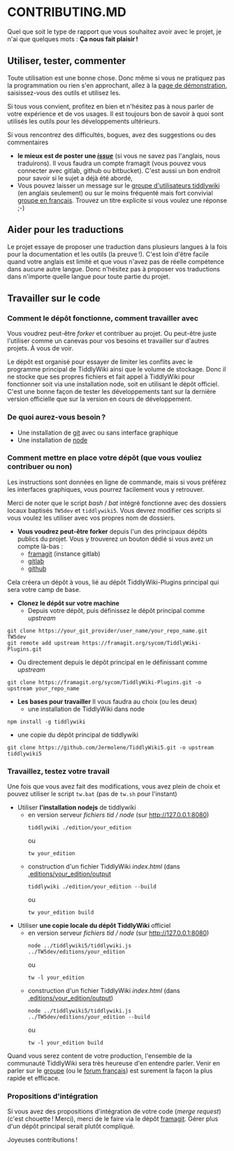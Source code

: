 # CONTRIBUTING.MD

Quel que soit le type de rapport que vous souhaitez avoir avec le projet, je n'ai que quelques mots : **Ça nous fait plaisir !**

## Utiliser, tester, commenter

Toute utilisation est une bonne chose. Donc même si vous ne pratiquez pas la programmation ou rien s'en approchant, allez à la [page de démonstration][demo], saisissez-vous des outils et utilisez les.

Si tous vous convient, profitez en bien et n'hésitez pas à nous parler de votre expérience et de vos usages. Il est toujours bon de savoir à quoi sont utilisés les outils pour les développements ultérieurs.

Si vous rencontrez des difficultés, bogues, avez des suggestions ou des commentaires

* **le mieux est de poster une _[issue][issues]_** (si vous ne savez pas l'anglais, nous traduirons). Il vous faudra un compte framagit (vous pouvez vous connecter avec gitlab, github ou bitbucket). C'est aussi un bon endroit pour savoir si le sujet a déjà été abordé,
* Vous pouvez laisser un message sur le [groupe d'utilisateurs tiddlywiki][group] (en anglais seulement) ou sur le moins fréquenté mais fort convivial [groupe en français][fr_group]. Trouvez un titre explicite si vous voulez une réponse ;-)

## Aider pour les traductions

Le projet essaye de proposer une traduction dans plusieurs langues à la fois pour la documentation et les outils (la preuve !). C'est loin d'être facile quand votre anglais est limité et que vous n'avez pas de réelle compétence dans aucune autre langue. Donc n'hésitez pas à proposer vos traductions dans n'importe quelle langue pour toute partie du projet.

## Travailler sur le code

### Comment le dépôt fonctionne, comment travailler avec

Vous voudrez peut-être _forker_ et contribuer au projet. Ou peut-être juste l'utiliser comme un canevas pour vos besoins et travailler sur d'autres projets. À vous de voir.

Le dépôt est organisé pour essayer de limiter les conflits avec le programme principal de TiddlyWiki ainsi que le volume de stockage. Donc il ne stocke que ses propres fichiers et fait appel à TiddlyWiki pour fonctionner soit via une installation node, soit en utilisant le dépôt officiel. C'est une bonne façon de tester les développements tant sur la dernière version officielle que sur la version en cours de développement.

### De quoi aurez-vous besoin ?

* Une installation de [git][git] avec ou sans interface graphique
* Une installation de [node][nodejs]

### Comment mettre en place votre dépôt (que vous vouliez contribuer ou non)

Les instructions sont données en ligne de commande, mais si vous préférez les interfaces graphiques, vous pourrez facilement vous y retrouver.

Merci de noter que le script _bash_ / _bat_ intégré fonctionne avec des dossiers locaux baptisés `TW5dev` et `tiddlywiki5`. Vous devrez modifier ces scripts si vous voulez les utiliser avec vos propres nom de dossiers.

* **Vous voudrez peut-être forker** depuis l'un des principaux dépôts publics du projet. Vous y trouverez un bouton dédié si vous avez un compte là-bas :
  * [framagit][framagit] (instance gitlab)
  * [gitlab][gitlab]
  * [github][github]

Cela créera un dépôt à vous, lié au dépôt TiddlyWiki-Plugins principal qui sera votre camp de base.

* **Clonez le dépôt sur votre machine**
  * Depuis votre dépôt, puis définissez le dépôt principal comme _upstream_
```
git clone https://your_git_provider/user_name/your_repo_name.git TW5dev
git remote add upstream https://framagit.org/sycom/TiddlyWiki-Plugins.git
```

  * Ou directement depuis le dépôt principal en le définissant comme _upstream_
```
git clone https://framagit.org/sycom/TiddlyWiki-Plugins.git -o upstream your_repo_name
```

* **Les bases pour travailler**
  Il vous faudra au choix (ou les deux)
  * une installation de TiddlyWiki dans node
```
npm install -g tiddlywiki
```
  * une copie du dépôt principal de tiddlywiki
```
git clone https://github.com/Jermolene/TiddlyWiki5.git -o upstream tiddlywiki5
```

### **Travaillez, testez votre travail**
  Une fois que vous avez fait des modifications, vous avez plein de choix et pouvez utiliser le script `tw.bat` (pas de `tw.sh` pour l'instant)

* Utiliser **l'installation nodejs** de tiddlywiki
  * en version serveur _fichiers tid / node_ (sur http://127.0.0.1:8080)
    ```
    tiddlywiki ./edition/your_edition
    ```
    ou
    ```
    tw your_edition
    ```
  * construction d'un fichier TiddlyWiki _index.html_ (dans [.editions/your_edition/output](#)
    ```
    tiddlywiki ./edition/your_edition --build
    ```
    ou
    ```
    tw your_edition build
    ```
* Utiliser **une copie locale du dépôt TiddlyWiki** officiel
  * en version serveur _fichiers tid / node_ (sur http://127.0.0.1:8080)
    ```
    node ../tiddlywiki5/tiddlywiki.js ../TW5dev/editions/your_edition
    ```
    ou
    ```
    tw -l your_edition
    ```
  * construction d'un fichier TiddlyWiki _index.html_ (dans [.editions/your_edition/output](#))
    ```
    node ../tiddlywiki5/tiddlywiki.js ../TW5dev/editions/your_edition --build
    ```
    ou
    ```
    tw -l your_edition build
    ```   

Quand vous serez content de votre production, l'ensemble de la communauté TiddlyWiki sera très heureuse d'en entendre parler. Venir en parler sur le [groupe][group] (ou le [forum français][fr_group]) est surement la façon la plus rapide et efficace.

### Propositions d'intégration

Si vous avez des propositions d'intégration de votre code (_merge request_) (c'est chouette ! Merci), merci de le faire via le dépôt [framagit][framagit]. Gérer plus d'un dépôt principal serait plutôt compliqué.

Joyeuses contributions !

[en-GB]: ../../../../CONTRIBUTING.md

[git]: https://git-scm.com/
[nodejs]: https://nodejs.org

[issues]: https://framagit.org/sycom/TiddlyWiki-Plugins/issues
[group]: https://groups.google.com/forum/#!forum/tiddlywiki
[fr_group]: https://forum.tiddlywiki.fr/

[demo]: https://sycom.frama.io/TiddlyWiki-Plugins
[framagit]: https://framagit.org/sycom/TiddlyWiki-Plugins
[gitlab]: https://gitlab.com/sycom/TiddlyWiki-Plugins
[github]: https://github.com/sycom/TiddlyWiki-Plugins
